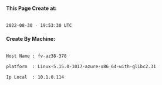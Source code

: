 
   
#### This Page Create at:

```bash

2022-08-30 - 19:53:30 UTC

```

#### Create By Machine:

```bash

Host Name : fv-az38-378

platform  : Linux-5.15.0-1017-azure-x86_64-with-glibc2.31

Ip Local  : 10.1.0.114

```

